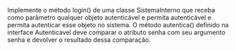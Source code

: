 Implemente o método login() de uma classe SistemaInterno que receba como parâmetro qualquer objeto autenticável e permita autenticável e permita autenticar esse objeto no sistema. O método autentica() definido na interface Autenticavel deve comparar o atributo senha com seu argumento senha e devolver o resultado dessa comparação.
